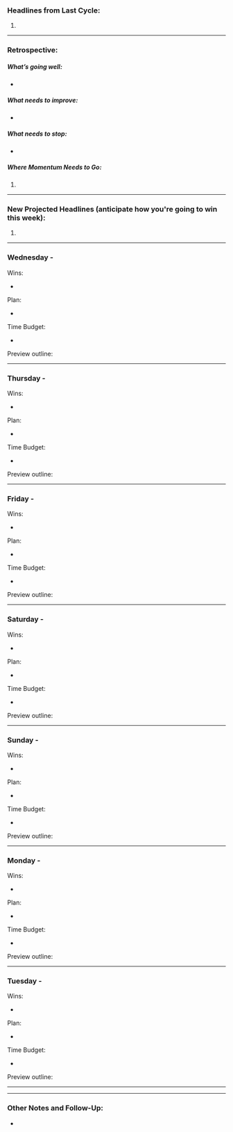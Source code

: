 ### Headlines from Last Cycle:
1. 

---

### Retrospective:

##### What’s going well:

- 

##### What needs to improve:

- 

##### What needs to stop:

- 


##### Where Momentum Needs to Go:

1. 

---

### New Projected Headlines (anticipate how you're going to win this week):

1. 

---

### Wednesday -

Wins:

- 

Plan:

- 

Time Budget:

- 

Preview outline:

---


### Thursday -

Wins:

- 

Plan:

- 

Time Budget:

- 

Preview outline:

---

### Friday -

Wins:

- 

Plan:

- 

Time Budget:

- 

Preview outline:

---


### Saturday -

Wins:

- 

Plan:

- 

Time Budget:

- 

Preview outline:

---


### Sunday -

Wins:

- 

Plan:

- 

Time Budget:

- 

Preview outline:

---


### Monday -

Wins:

- 

Plan:

- 

Time Budget:

- 

Preview outline:

---


### Tuesday -

Wins:

- 

Plan:

- 

Time Budget:

- 

Preview outline:

---


---

### Other Notes and Follow-Up:

-